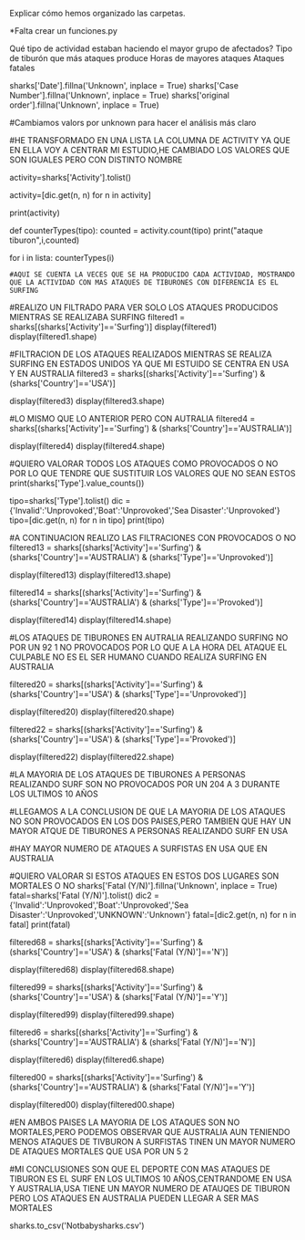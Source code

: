 Explicar cómo hemos organizado las carpetas.


*Falta crear un funciones.py



Qué tipo de actividad estaban haciendo el mayor grupo de afectados?
Tipo de tiburón que más ataques produce
Horas de mayores ataques
Ataques fatales

sharks['Date'].fillna('Unknown', inplace = True)
sharks['Case Number'].fillna('Unknown', inplace = True)
sharks['original order'].fillna('Unknown', inplace = True)

#Cambiamos valors por unknown para hacer el análisis más claro


#HE TRANSFORMADO EN UNA LISTA LA COLUMNA DE ACTIVITY YA QUE EN ELLA VOY A CENTRAR MI ESTUDIO,HE CAMBIADO LOS VALORES QUE SON IGUALES PERO CON DISTINTO NOMBRE

activity=sharks['Activity'].tolist()

activity=[dic.get(n, n) for n in activity]

print(activity)


def counterTypes(tipo):
    counted = activity.count(tipo)
    print("ataque tiburon",i,counted)

for i in lista:
    counterTypes(i)

    #AQUI SE CUENTA LA VECES QUE SE HA PRODUCIDO CADA ACTIVIDAD, MOSTRANDO QUE LA ACTIVIDAD CON MAS ATAQUES DE TIBURONES CON DIFERENCIA ES EL SURFING


#REALIZO UN FILTRADO PARA VER SOLO LOS ATAQUES PRODUCIDOS MIENTRAS SE REALIZABA SURFING
filtered1 = sharks[(sharks['Activity']=='Surfing')]
display(filtered1)
display(filtered1.shape)


#FILTRACION DE LOS ATAQUES REALIZADOS MIENTRAS SE REALIZA SURFING EN ESTADOS UNIDOS YA QUE MI ESTUIDO SE CENTRA EN USA Y EN AUSTRALIA
filtered3 = sharks[(sharks['Activity']=='Surfing') & (sharks['Country']=='USA')] 

display(filtered3)
display(filtered3.shape)


#LO MISMO QUE LO ANTERIOR PERO CON AUTRALIA
filtered4 = sharks[(sharks['Activity']=='Surfing') & (sharks['Country']=='AUSTRALIA')] 

display(filtered4)
display(filtered4.shape)



#QUIERO VALORAR TODOS LOS ATAQUES COMO PROVOCADOS O NO POR LO QUE TENDRE QUE SUSTITUIR LOS VALORES QUE NO SEAN ESTOS
print(sharks['Type'].value_counts())



tipo=sharks['Type'].tolist()
dic = {'Invalid':'Unprovoked','Boat':'Unprovoked','Sea Disaster':'Unprovoked'}
tipo=[dic.get(n, n) for n in tipo]
print(tipo)





#A CONTINUACION REALIZO LAS FILTRACIONES CON PROVOCADOS O NO
filtered13 = sharks[(sharks['Activity']=='Surfing') & (sharks['Country']=='AUSTRALIA') & (sharks['Type']=='Unprovoked')] 

display(filtered13)
display(filtered13.shape)


filtered14 = sharks[(sharks['Activity']=='Surfing') & (sharks['Country']=='AUSTRALIA') & (sharks['Type']=='Provoked')] 

display(filtered14)
display(filtered14.shape)




#LOS ATAQUES DE TIBURONES EN AUTRALIA REALIZANDO SURFING NO POR UN 92 1 NO PROVOCADOS POR LO QUE A LA HORA DEL ATAQUE EL CULPABLE NO ES EL SER HUMANO CUANDO REALIZA SURFING EN AUSTRALIA





filtered20 = sharks[(sharks['Activity']=='Surfing') & (sharks['Country']=='USA') & (sharks['Type']=='Unprovoked')] 

display(filtered20)
display(filtered20.shape)




filtered22 = sharks[(sharks['Activity']=='Surfing') & (sharks['Country']=='USA') & (sharks['Type']=='Provoked')] 

display(filtered22)
display(filtered22.shape)



#LA MAYORIA DE LOS ATAQUES DE TIBURONES A PERSONAS REALIZANDO SURF SON NO PROVOCADOS POR UN 204 A 3 DURANTE LOS ULTIMOS 10 AÑOS

#LLEGAMOS A LA CONCLUSION DE QUE LA MAYORIA DE LOS ATAQUES NO SON PROVOCADOS EN LOS DOS PAISES,PERO TAMBIEN QUE HAY UN MAYOR ATQUE DE TIBURONES A PERSONAS REALIZANDO SURF EN USA



#HAY MAYOR NUMERO DE ATAQUES A SURFISTAS EN USA QUE EN AUSTRALIA


#QUIERO VALORAR SI ESTOS ATAQUES EN ESTOS DOS LUGARES SON MORTALES O NO
sharks['Fatal (Y/N)'].fillna('Unknown', inplace = True)
fatal=sharks['Fatal (Y/N)'].tolist()
dic2 = {'Invalid':'Unprovoked','Boat':'Unprovoked','Sea Disaster':'Unprovoked','UNKNOWN':'Unknown'}
fatal=[dic2.get(n, n) for n in fatal]
print(fatal)




filtered68 = sharks[(sharks['Activity']=='Surfing') & (sharks['Country']=='USA') & (sharks['Fatal (Y/N)']=='N')] 

display(filtered68)
display(filtered68.shape)






filtered99 = sharks[(sharks['Activity']=='Surfing') & (sharks['Country']=='USA') & (sharks['Fatal (Y/N)']=='Y')] 

display(filtered99)
display(filtered99.shape)



filtered6 = sharks[(sharks['Activity']=='Surfing') & (sharks['Country']=='AUSTRALIA') & (sharks['Fatal (Y/N)']=='N')]

display(filtered6)
display(filtered6.shape)





filtered00 = sharks[(sharks['Activity']=='Surfing') & (sharks['Country']=='AUSTRALIA') & (sharks['Fatal (Y/N)']=='Y')]

display(filtered00)
display(filtered00.shape)



#EN AMBOS PAISES LA MAYORIA DE LOS ATAQUES SON NO MORTALES,PERO PODEMOS OBSERVAR QUE AUSTRALIA AUN TENIENDO MENOS ATAQUES DE TIVBURON A SURFISTAS TINEN UN MAYOR NUMERO DE ATAQUES MORTALES QUE USA POR UN 5 2



#MI CONCLUSIONES SON QUE EL DEPORTE CON MAS ATAQUES DE TIBURON ES EL SURF EN LOS ULTIMOS 10 AÑOS,CENTRANDOME EN USA Y AUSTRALIA,USA TIENE UN MAYOR NUMERO DE ATAUQES DE TIBURON PERO LOS ATAQUES EN AUSTRALIA PUEDEN LLEGAR A SER MAS MORTALES



sharks.to_csv('Notbabysharks.csv')